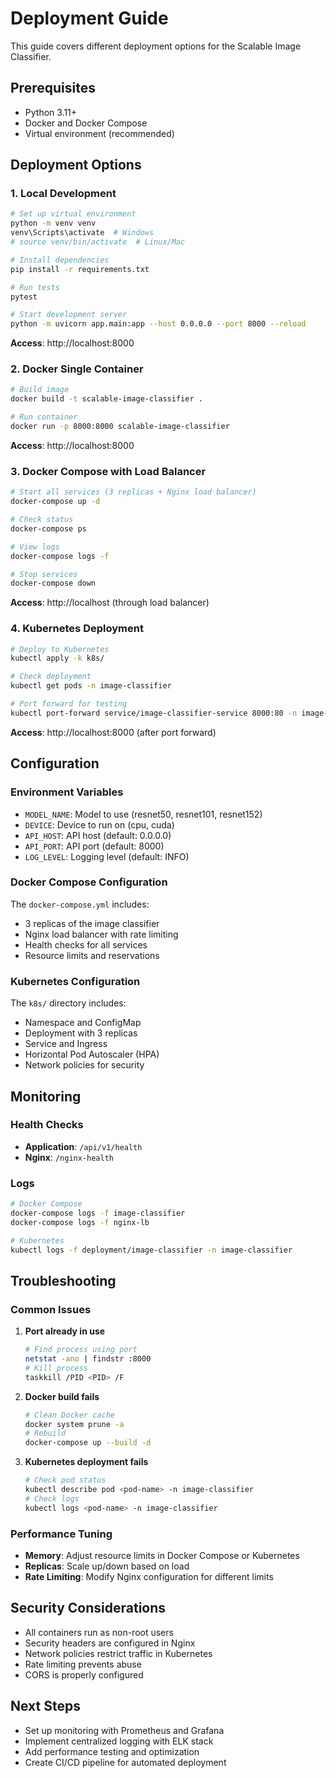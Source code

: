 # Deployment Guide

This guide covers different deployment options for the Scalable Image Classifier.

## Prerequisites

- Python 3.11+
- Docker and Docker Compose
- Virtual environment (recommended)

## Deployment Options

### 1. Local Development

```bash
# Set up virtual environment
python -m venv venv
venv\Scripts\activate  # Windows
# source venv/bin/activate  # Linux/Mac

# Install dependencies
pip install -r requirements.txt

# Run tests
pytest

# Start development server
python -m uvicorn app.main:app --host 0.0.0.0 --port 8000 --reload
```

**Access**: http://localhost:8000

### 2. Docker Single Container

```bash
# Build image
docker build -t scalable-image-classifier .

# Run container
docker run -p 8000:8000 scalable-image-classifier
```

**Access**: http://localhost:8000

### 3. Docker Compose with Load Balancer

```bash
# Start all services (3 replicas + Nginx load balancer)
docker-compose up -d

# Check status
docker-compose ps

# View logs
docker-compose logs -f

# Stop services
docker-compose down
```

**Access**: http://localhost (through load balancer)

### 4. Kubernetes Deployment

```bash
# Deploy to Kubernetes
kubectl apply -k k8s/

# Check deployment
kubectl get pods -n image-classifier

# Port forward for testing
kubectl port-forward service/image-classifier-service 8000:80 -n image-classifier
```

**Access**: http://localhost:8000 (after port forward)

## Configuration

### Environment Variables

- `MODEL_NAME`: Model to use (resnet50, resnet101, resnet152)
- `DEVICE`: Device to run on (cpu, cuda)
- `API_HOST`: API host (default: 0.0.0.0)
- `API_PORT`: API port (default: 8000)
- `LOG_LEVEL`: Logging level (default: INFO)

### Docker Compose Configuration

The `docker-compose.yml` includes:
- 3 replicas of the image classifier
- Nginx load balancer with rate limiting
- Health checks for all services
- Resource limits and reservations

### Kubernetes Configuration

The `k8s/` directory includes:
- Namespace and ConfigMap
- Deployment with 3 replicas
- Service and Ingress
- Horizontal Pod Autoscaler (HPA)
- Network policies for security

## Monitoring

### Health Checks

- **Application**: `/api/v1/health`
- **Nginx**: `/nginx-health`

### Logs

```bash
# Docker Compose
docker-compose logs -f image-classifier
docker-compose logs -f nginx-lb

# Kubernetes
kubectl logs -f deployment/image-classifier -n image-classifier
```

## Troubleshooting

### Common Issues

1. **Port already in use**
   ```bash
   # Find process using port
   netstat -ano | findstr :8000
   # Kill process
   taskkill /PID <PID> /F
   ```

2. **Docker build fails**
   ```bash
   # Clean Docker cache
   docker system prune -a
   # Rebuild
   docker-compose up --build -d
   ```

3. **Kubernetes deployment fails**
   ```bash
   # Check pod status
   kubectl describe pod <pod-name> -n image-classifier
   # Check logs
   kubectl logs <pod-name> -n image-classifier
   ```

### Performance Tuning

- **Memory**: Adjust resource limits in Docker Compose or Kubernetes
- **Replicas**: Scale up/down based on load
- **Rate Limiting**: Modify Nginx configuration for different limits

## Security Considerations

- All containers run as non-root users
- Security headers are configured in Nginx
- Network policies restrict traffic in Kubernetes
- Rate limiting prevents abuse
- CORS is properly configured

## Next Steps

- Set up monitoring with Prometheus and Grafana
- Implement centralized logging with ELK stack
- Add performance testing and optimization
- Create CI/CD pipeline for automated deployment
